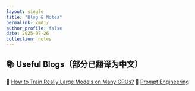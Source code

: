 ```yaml
---
layout: single
title: "Blog & Notes"
permalink: /md1/
author_profile: false
date: 2025-07-26
collection: notes
---
```


## 📚 Useful Blogs（部分已翻译为中文）

📎 [How to Train Really Large Models on Many GPUs?](../files/parallelismGPUs.pdf)
📎 [Prompt Engineering](../files/Prompt_Engineering.pdf)
